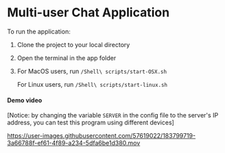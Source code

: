 # Multi-user Chat Application

To run the application:

1. Clone the project to your local directory

2. Open the terminal in the app folder

3. For MacOS users, run `/Shell\ scripts/start-OSX.sh`

   For Linux users, run  `/Shell\ scripts/start-linux.sh`

#### Demo video

[Notice: by changing the variable `SERVER` in the config file to the server's IP address, you can test this program using different devices]



https://user-images.githubusercontent.com/57619022/183799719-3a66788f-ef61-4f89-a234-5dfa6be1d380.mov

